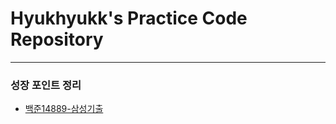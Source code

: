 # Hyukhyukk's Practice Code Repository
---

### 성장 포인트 정리
* [백준14889-삼성기출](https://github.com/hyukjin-lee/practice-coding/blob/master/src/backjoon/backjoon_14889.md)
